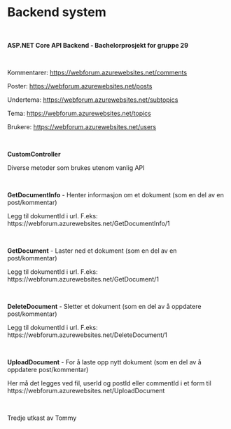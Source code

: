 # Backend system
<br />
<p><b>ASP.NET Core API Backend - Bachelorprosjekt for gruppe 29</b></p>
<br />
<p>Kommentarer: <a href="https://webforum.azurewebsites.net/comments" target="_blank">https://webforum.azurewebsites.net/comments</a></p>
<p>Poster: <a href="https://webforum.azurewebsites.net/posts" target="_blank">https://webforum.azurewebsites.net/posts</a></p>
<p>Undertema: <a href="https://webforum.azurewebsites.net/subtopics" target="_blank">https://webforum.azurewebsites.net/subtopics</a></p>
<p>Tema: <a href="https://webforum.azurewebsites.net/topics" target="_blank">https://webforum.azurewebsites.net/topics</a></p>
<p>Brukere: <a href="https://webforum.azurewebsites.net/users" target="_blank">https://webforum.azurewebsites.net/users</a></p>
<br />
<p><b>CustomController</b></p>
<p>Diverse metoder som brukes utenom vanlig API</p>
<br />
<p><b>GetDocumentInfo</b> - Henter informasjon om et dokument (som en del av en post/kommentar)</p>
<p>Legg til dokumentId i url. F.eks: https://webforum.azurewebsites.net/GetDocumentInfo/1</p>
<br />
<p><b>GetDocument</b> - Laster ned et dokument (som en del av en post/kommentar)</p>
<p>Legg til dokumentId i url. F.eks: https://webforum.azurewebsites.net/GetDocument/1</p>
<br />
<p><b>DeleteDocument</b> - Sletter et dokument (som en del av å oppdatere post/kommentar)</p>
<p>Legg til dokumentId i url. F.eks: https://webforum.azurewebsites.net/DeleteDocument/1</p>
<br />
<p><b>UploadDocument</b> - For å laste opp nytt dokument (som en del av å oppdatere post/kommentar)</p>
<p>Her må det legges ved fil, userId og postId eller commentId i et form til https://webforum.azurewebsites.net/UploadDocument</p>
<br />
<p>Tredje utkast av Tommy</p>
